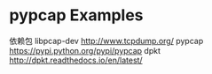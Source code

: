 # pypcap Examples
依赖包
libpcap-dev
http://www.tcpdump.org/
pypcap
https://pypi.python.org/pypi/pypcap
dpkt
http://dpkt.readthedocs.io/en/latest/